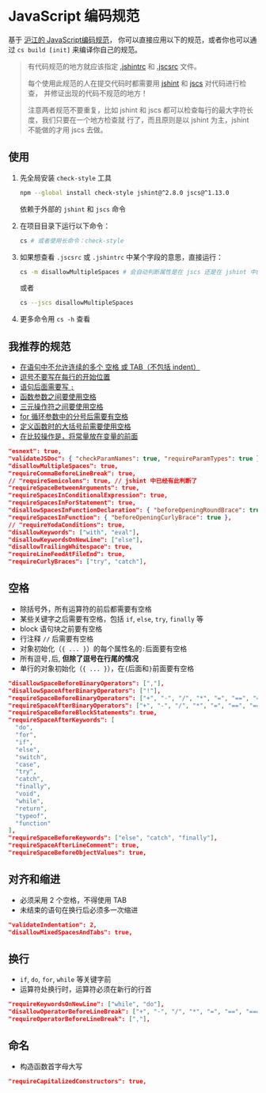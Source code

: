 # JavaScript 编码规范

基于 [沪江的 JavaScript编码规范](http://ue.hujiang.com/u/dayu826/article/5366ebbe384a291427bb2c4e)，
你可以直接应用以下的规范，或者你也可以通过 `cs build [init]` 来编译你自己的规范。

> 有代码规范的地方就应该指定 [.jshintrc][jshint_options] 和 [.jscsrc][jscs_rules] 文件。
>
> 每个使用此规范的人在提交代码时都需要用 [jshint][jshint] 和 [jscs][jscs] 对代码进行检查，
> 并修证出现的代码不规范的地方！
>
> 注意两者规范不要重复，比如 jshint 和 jscs 都可以检查每行的最大字符长度，我们只要在一个地方检查就
> 行了，而且原则是以 jshint 为主，jshint 不能做的才用 jscs 去做。
>

## 使用

1. 先全局安装 `check-style` 工具

    ```bash
    npm --global install check-style jshint@^2.8.0 jscs@^1.13.0
    ```

    依赖于外部的 `jshint` 和 `jscs` 命令

2. 在项目目录下运行以下命令：

    ```bash
    cs # 或者使用长命令：check-style
    ```

3. 如果想查看 `.jscsrc` 或 `.jshintrc` 中某个字段的意思，直接运行：

    ```bash
    cs -m disallowMultipleSpaces # 会自动判断属性是在 jscs 还是在 jshint 中的
    ```

    或者

    ```bash
    cs --jscs disallowMultipleSpaces
    ```

4. 更多命令用 `cs -h` 查看


## 我推荐的规范

- [在语句中不允许连续的多个 空格 或 TAB（不包括 indent）](http://jscs.info/rule/disallowMultipleSpaces)
- [逗号不要写在每行的开始位置](http://jscs.info/rule/requireCommaBeforeLineBreak)
- [语句后面需要写 `;`](http://jscs.info/rule/requireSemicolons)
- [函数参数之间要使用空格](http://jscs.info/rule/requireSpaceBetweenArguments)
- [三元操作符之间要使用空格](http://jscs.info/rule/requireSpacesInConditionalExpression)
- [for 循环参数中的分号后需要有空格](http://jscs.info/rule/requireSpacesInForStatement)
- [定义函数时的大括号前需要使用空格](http://jscs.info/rule/requireSpacesInFunction)
- [在比较操作是，将常量放在变量的前面](http://jscs.info/rule/requireYodaConditions)

```json
"esnext": true,
"validateJSDoc": { "checkParamNames": true, "requireParamTypes": true },
"disallowMultipleSpaces": true,
"requireCommaBeforeLineBreak": true,
// "requireSemicolons": true, // jshint 中已经有此判断了
"requireSpaceBetweenArguments": true,
"requireSpacesInConditionalExpression": true,
"requireSpacesInForStatement": true,
"disallowSpacesInFunctionDeclaration": { "beforeOpeningRoundBrace": true },
"requireSpacesInFunction": { "beforeOpeningCurlyBrace": true },
// "requireYodaConditions": true,
"disallowKeywords": ["with", "eval"],
"disallowKeywordsOnNewLine": ["else"],
"disallowTrailingWhitespace": true,
"requireLineFeedAtFileEnd": true,
"requireCurlyBraces": ["try", "catch"],
```

## 空格

- 除括号外，所有运算符的前后都需要有空格
- 某些关键字之后需要有空格，包括 `if`, `else`, `try`, `finally` 等
- block 语句块之前要有空格
- 行注释 `//` 后需要有空格
- 对象初始化（`{ ... }`）的每个属性名的`:`后面要有空格
- 所有逗号`,`后, __但除了逗号在行尾的情况__
- 单行的对象初始化（`{ ... }`），在`{`后面和`}`前面要有空格

```json
"disallowSpaceBeforeBinaryOperators": [","],
"disallowSpaceAfterBinaryOperators": ["!"],
"requireSpaceBeforeBinaryOperators": ["+", "-", "/", "*", "=", "==", "===", "!=", "!==", ">", ">=", "<", "<="],
"requireSpaceAfterBinaryOperators": ["+", "-", "/", "*", "=", "==", "===", "!=", "!==", ">", ">=", "<", "<="],
"requireSpaceBeforeBlockStatements": true,
"requireSpaceAfterKeywords": [
  "do",
  "for",
  "if",
  "else",
  "switch",
  "case",
  "try",
  "catch",
  "finally",
  "void",
  "while",
  "return",
  "typeof",
  "function"
],
"requireSpaceBeforeKeywords": ["else", "catch", "finally"],
"requireSpaceAfterLineComment": true,
"requireSpaceBeforeObjectValues": true,
```

## 对齐和缩进

- 必须采用 2 个空格，不得使用 TAB
- 未结束的语句在换行后必须多一次缩进

```json
"validateIndentation": 2,
"disallowMixedSpacesAndTabs": true,
```

## 换行

- `if`, `do`, `for`, `while` 等关键字前
- 运算符处换行时，运算符必须在新行的行首


```json
"requireKeywordsOnNewLine": ["while", "do"],
"disallowOperatorBeforeLineBreak": ["+", "-", "/", "*", "=", "==", "===", "!=", "!==", ">", ">=", "<", "<="],
"requireOperatorBeforeLineBreak": [","],
```


## 命名

- 构造函数首字母大写

```json
"requireCapitalizedConstructors": true,
```


[jshint]: http://jshint.com/
[jshint_options]: http://jshint.com/docs/options/
[jscs]: http://jscs.info/
[jscs_rules]: http://jscs.info/rules.html
[bad_line_break]: http://stackoverflow.com/questions/15140740/explanation-of-jshints-bad-line-breaking-before-error
